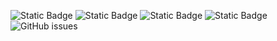 ![Static Badge](https://img.shields.io/badge/blacklists-60-000000) ![Static Badge](https://img.shields.io/badge/blacklisted-2668607-cc0000) ![Static Badge](https://img.shields.io/badge/whitelisted-2245-00CC00) ![Static Badge](https://img.shields.io/badge/streaming_blacklist-28107-000000) ![GitHub issues](https://img.shields.io/github/issues/fabriziosalmi/blacklists)
